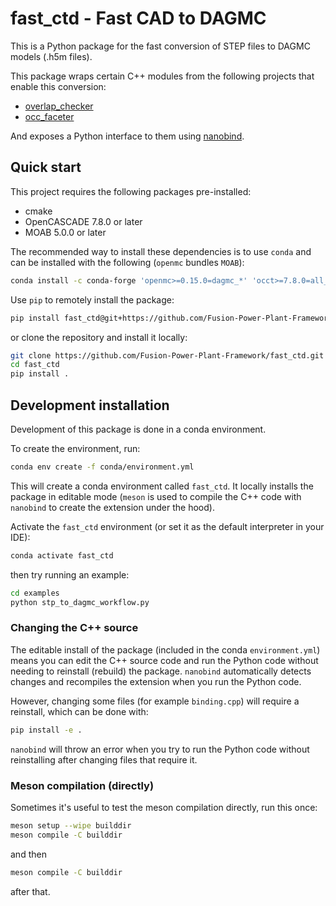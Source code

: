 # fast_ctd - Fast CAD to DAGMC

This is a Python package for the fast conversion of STEP files to DAGMC models (.h5m files).

This package wraps certain C++ modules from the following projects that enable this conversion:

- [overlap_checker](https://github.com/ukaea/overlap_checker)
- [occ_faceter](https://github.com/makeclean/occ_faceter)

And exposes a Python interface to them using [nanobind](https://nanobind.readthedocs.io/en/latest/).

## Quick start

This project requires the following packages pre-installed:

- cmake
- OpenCASCADE 7.8.0 or later
- MOAB 5.0.0 or later

The recommended way to install these dependencies is to use `conda` and can be installed with the following (`openmc` bundles `MOAB`):

```bash
conda install -c conda-forge 'openmc>=0.15.0=dagmc_*' 'occt>=7.8.0=all_*' cmake
```

Use `pip` to remotely install the package:

```bash
pip install fast_ctd@git+https://github.com/Fusion-Power-Plant-Framework/fast_ctd@main
```

or clone the repository and install it locally:

```bash
git clone https://github.com/Fusion-Power-Plant-Framework/fast_ctd.git
cd fast_ctd
pip install .
```

## Development installation

Development of this package is done in a conda environment.

To create the environment, run:

```bash
conda env create -f conda/environment.yml
```

This will create a conda environment called `fast_ctd`. It locally installs the package in editable mode (`meson` is used to compile the C++ code with `nanobind` to create the extension under the hood).

Activate the `fast_ctd` environment (or set it as the default interpreter in your IDE):

```bash
conda activate fast_ctd
```

then try running an example:

```bash
cd examples
python stp_to_dagmc_workflow.py
```

### Changing the C++ source

The editable install of the package (included in the conda `environment.yml`) means you can edit the C++ source code and run the Python code without needing to reinstall (rebuild) the package. `nanobind` automatically detects changes and recompiles the extension when you run the Python code.

However, changing some files (for example `binding.cpp`) will require a reinstall, which can be done with:

```bash
pip install -e .
```

`nanobind` will throw an error when you try to run the Python code without reinstalling after changing files that require it.

### Meson compilation (directly)

Sometimes it's useful to test the meson compilation directly, run this once:

```bash
meson setup --wipe builddir
meson compile -C builddir
```

and then

```bash
meson compile -C builddir
```

after that.
